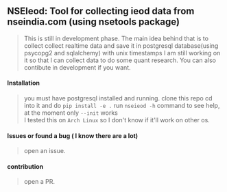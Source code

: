 ## NSEIeod: Tool for collecting ieod data from nseindia.com (using nsetools package)

> This is still in development phase.
> The main idea behind that is to collect collect realtime data and save it in postgresql database(using psycopg2 and sqlalchemy) with unix timestamps
> I am still working on it so that I can collect data to do some quant research.
> You can also contibute in development if you want.

#### Installation
> you must have postgresql installed and running.
> clone this repo cd into it and do `pip install -e .`
> run `nseieod -h` command to see help, at the moment only `--init` works  
> I tested this on `Arch Linux` so I don't know if it'll work on other os.

#### Issues or found a bug ( I know there are a lot)
> open an issue.

#### contribution
> open a PR.